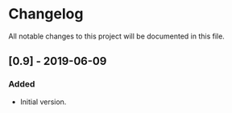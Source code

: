 # Changelog
All notable changes to this project will be documented in this file.

## [0.9] - 2019-06-09
### Added
- Initial version.
